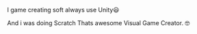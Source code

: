 I game creating soft always use Unity😃

And i was doing Scratch Thats awesome Visual Game Creator. 🤓
